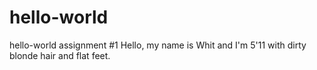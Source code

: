 # hello-world
hello-world assignment #1
Hello, my name is Whit and I'm 5'11 with dirty blonde hair and flat feet.

